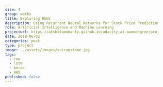 ```yaml
---
size: 4
group: works
title: Exploring RNNs
description: Using Recurrent Neural Networks for Stock Price Prediction and Text Generation
role: Artificial Intelligence and Machine Learning
projecturl: https://akshatamohanty.github.io/udacity-ai-nanodegree/project-06-aind2-rnn/RNN_project.html
date: 2018-06-02
categories: post
type: project
image: ../assets/images/vuicapstone.jpg
tags:
  - rnn
  - lstm
  - keras
  - AWS
published: false
---
```

